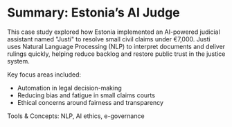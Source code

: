 # Summary: Estonia’s AI Judge

This case study explored how Estonia implemented an AI-powered judicial assistant named "Justi" to resolve small civil claims under €7,000. Justi uses Natural Language Processing (NLP) to interpret documents and deliver rulings quickly, helping reduce backlog and restore public trust in the justice system.

Key focus areas included:
- Automation in legal decision-making
- Reducing bias and fatigue in small claims courts
- Ethical concerns around fairness and transparency

Tools & Concepts: NLP, AI ethics, e-governance
